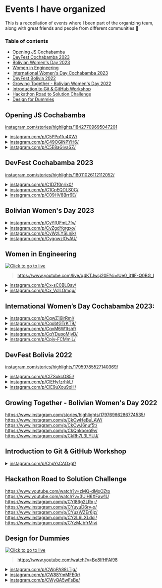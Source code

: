 # Events I have organized

This is a recopilation of events where I been part of the organizing team, along with great friends and people from different communities 🌟

### Table of contents

- [Opening JS Cochabamba](#opening-js-cochabamba)
- [DevFest Cochabamba 2023](#devfest-cochabamba-2023)
- [Bolivian Women's Day 2023](#bolivian-womens-day-2023)
- [Women in Engineering](#women-in-engineering)
- [International Women's Day Cochabamba 2023](#international-womens-day-cochabamba-2023)
- [DevFest Bolivia 2022](#devfest-bolivia-2022)
- [Growing Together - Bolivian Women's Day 2022](#growing-together---bolivian-womens-day-2022)
- [Introduction to Git & GitHub Workshop](#introduction-to-git--github-workshop)
- [Hackathon Road to Solution Challenge](#hackathon-road-to-solution-challenge)
- [Design for Dummies](#design-for-dummies)

## Opening JS Cochabamba

[instagram.com/stories/highlights/18427709695047201](https://www.instagram.com/stories/highlights/18427709695047201/)

<details>
<summary>
<a href="https://www.instagram.com/p/C5PPp1fu4XW/">instagram.com/p/C5PPp1fu4XW/</a>
</summary>

<img height="240" src="./jscbba-firstmeetup/433139728_122132292662206725_6910293684104177733_n.jpg"/>
<img height="240" src="./jscbba-firstmeetup/433190736_122132293682206725_3832942517778400627_n.jpg"/>
<img height="240" src="./jscbba-firstmeetup/434314474_122132294300206725_6009879561191895884_n.jpg"/>
<img height="240" src="./jscbba-firstmeetup/434321235_122132292770206725_8882467191677954999_n.jpg"/>
<img height="240" src="./jscbba-firstmeetup/434336304_122132294120206725_2268376550855053796_n.jpg"/>
<img height="240" src="./jscbba-firstmeetup/434574486_122132293592206725_5788116008743534253_n.jpg"/>
<img height="240" src="./jscbba-firstmeetup/434853571_122132295410206725_680342022118935784_n.jpg"/>
<img height="240" src="./jscbba-firstmeetup/434885851_122132295722206725_4176098584197773766_n.jpg"/>
<img height="240" src="./jscbba-firstmeetup/434565646_122132292284206725_2001190478792683148_n.jpg"/>
<img height="240" src="./jscbba-firstmeetup/434577629_122132292278206725_5631108663969296436_n.jpg"/>

</details>

<details>
<summary>
<a href="https://www.instagram.com/p/C49OGlNPYH6/">instagram.com/p/C49OGlNPYH6/</a>
</summary>

<img height="240" src="./jscbba-firstmeetup/433190736_122132293682206725_3832942517778400628_n.jpg"/>

</details>

<details>
<summary>
<a href="https://www.instagram.com/p/C5E8aGivaSZ/">instagram.com/p/C5E8aGivaSZ/</a>
</summary>

<img height="240" src="./jscbba-firstmeetup/433105051_122130889724206725_1096734515189107766_n.jpg"/>

</details>

## DevFest Cochabamba 2023

[instagram.com/stories/highlights/18011026112112052/](https://www.instagram.com/stories/highlights/18011026112112052/)

<details>
<summary>
<a href="https://www.instagram.com/p/C1DZf0nrix0/">instagram.com/p/C1DZf0nrix0/</a>
</summary>

<img height="240" src="./gdgcbba-devfest2023/1_411922221_203025342875083_7617849825267819161_n.jpg"/>
<img height="240" src="./gdgcbba-devfest2023/1_411980857_924852702341287_869723336942403669_n.jpg"/>
<img height="240" src="./gdgcbba-devfest2023/1_412010827_651012950318804_7330752161927944622_n.jpg"/>
<img height="240" src="./gdgcbba-devfest2023/1_412333057_1154605342171738_7717918113903208686_n.jpg"/>
<img height="240" src="./gdgcbba-devfest2023/1_412420819_671815718394972_7059281085612463296_n.jpg"/>
<img height="240" src="./gdgcbba-devfest2023/1_412489403_1770904563323629_4060282802422214782_n.jpg"/>
<img height="240" src="./gdgcbba-devfest2023/1_412521268_682908327165042_4583151648194810895_n.jpg"/>
</details>

<details>
<summary>
<a href="https://www.instagram.com/p/C1CpEQDLS0C/">instagram.com/p/C1CpEQDLS0C/</a>
</summary>

<img height="240" src="./gdgcbba-devfest2023/2_412541429_7026169457452338_8791042247078071302_n.jpg"/>
<img height="240" src="./gdgcbba-devfest2023/2_411877873_1538702493610985_994781703355986307_n.jpg"/>
<img height="240" src="./gdgcbba-devfest2023/2_411934236_1503257463801114_1593868788806161100_n.jpg"/>
<img height="240" src="./gdgcbba-devfest2023/2_412059951_660581129319467_5314468277647550824_n.jpg"/>
<img height="240" src="./gdgcbba-devfest2023/2_412079163_1552095525645063_4387677904314864621_n.jpg"/>
<img height="240" src="./gdgcbba-devfest2023/2_412392302_1644932056032474_8912413388672736851_n.jpg"/>
<img height="240" src="./gdgcbba-devfest2023/2_412415111_350655630900771_401522263877923940_n.jpg"/>
<img height="240" src="./gdgcbba-devfest2023/2_412481877_330354339948632_5975753818640927760_n.jpg"/>
<img height="240" src="./gdgcbba-devfest2023/2_412514006_1027770775006136_2707209194612332473_n.jpg"/>
<img height="240" src="./gdgcbba-devfest2023/2_412524721_707668248095107_5619023235680219856_n.jpg"/>
</details>

<details>
<summary>
<a href="https://www.instagram.com/p/C09HV8Brr6E/">instagram.com/p/C09HV8Brr6E/</a>
</summary>

<img height="240" src="./gdgcbba-devfest2023/3_411141658_1104050703845945_4415026341590295794_n.jpg"/>
<img height="240" src="./gdgcbba-devfest2023/3_411150960_1101823147656276_659824607938422775_n.jpg"/>
<img height="240" src="./gdgcbba-devfest2023/3_411208275_1103937647292948_1550713002849257238_n.jpg"/>
<img height="240" src="./gdgcbba-devfest2023/3_411243186_717772303361784_6298286653748217430_n.jpg"/>
<img height="240" src="./gdgcbba-devfest2023/3_411340701_1116936592992389_2960923548408678331_n.jpg"/>
<img height="240" src="./gdgcbba-devfest2023/3_411436039_933735254848331_9014285521010171623_n.jpg"/>
<img height="240" src="./gdgcbba-devfest2023/3_411455089_1271249310483147_6000278674622256618_n.jpg"/>
<img height="240" src="./gdgcbba-devfest2023/3_411871537_880286796984514_4669708015458903529_n.jpg"/>
<img height="240" src="./gdgcbba-devfest2023/3_411938329_894556922010112_2567873078204270060_n.jpg"/>
<img height="240" src="./gdgcbba-devfest2023/3_412038382_2083010748703114_6281438450347356968_n.jpg"/>
</details>

## Bolivian Women's Day 2023

<details>
<summary>
<a href="https://www.instagram.com/p/CyYfUFmL7fv/">instagram.com/p/CyYfUFmL7fv/</a>
</summary>

<img height="240" src="./gdgcbba-diamujerboliviana2023/1_390963725_640041907996853_4899915371752083805_n.jpg"/>
<img height="240" src="./gdgcbba-diamujerboliviana2023/1_391077864_335323185650314_4472701454929405224_n.jpg"/>
<img height="240" src="./gdgcbba-diamujerboliviana2023/1_391208715_733842842121548_8246166124986535364_n.jpg"/>
<img height="240" src="./gdgcbba-diamujerboliviana2023/1_391237517_701260331883563_1008922465723396960_n.jpg"/>
<img height="240" src="./gdgcbba-diamujerboliviana2023/1_391288595_150249458168749_6378223865266832335_n.jpg"/>
<img height="240" src="./gdgcbba-diamujerboliviana2023/1_391304767_313323164727316_2627981219562735725_n.jpg"/>
<img height="240" src="./gdgcbba-diamujerboliviana2023/1_391307727_1359725408307383_1305258245885241296_n.jpg"/>
<img height="240" src="./gdgcbba-diamujerboliviana2023/1_391447042_629085032750219_4435450619350009108_n.jpg"/>
<img height="240" src="./gdgcbba-diamujerboliviana2023/1_391496086_662614669302166_2807428569877994755_n.jpg"/>
<img height="240" src="./gdgcbba-diamujerboliviana2023/1_392731521_283333324600328_464984117414053528_n.jpg"/>

</details>

<details>
<summary>
<a href="https://www.instagram.com/p/CyZgdYgrgxo/">instagram.com/p/CyZgdYgrgxo/</a>
</summary>

<img height="240" src="./gdgcbba-diamujerboliviana2023/2_357636932_346943844385275_7943546088312805726_n.jpg"/>
<img height="240" src="./gdgcbba-diamujerboliviana2023/2_391059046_5456570414467486_7061208041924546992_n.jpg"/>
<img height="240" src="./gdgcbba-diamujerboliviana2023/2_391234586_1379618672935368_6225138810842093569_n.jpg"/>
<img height="240" src="./gdgcbba-diamujerboliviana2023/2_391354297_658700156385197_6016741385577761259_n.jpg"/>
<img height="240" src="./gdgcbba-diamujerboliviana2023/2_391412929_181232188359738_1813386136476549544_n.jpg"/>
<img height="240" src="./gdgcbba-diamujerboliviana2023/2_391416815_308944088533604_4538924223930232361_n.jpg"/>
<img height="240" src="./gdgcbba-diamujerboliviana2023/2_391438268_873726920988419_7256955462173516962_n.jpg"/>
<img height="240" src="./gdgcbba-diamujerboliviana2023/2_391470695_1377411516546539_8411769042870622545_n.jpg"/>
<img height="240" src="./gdgcbba-diamujerboliviana2023/2_391517221_854681872861523_8150124023746182455_n.jpg"/>
<img height="240" src="./gdgcbba-diamujerboliviana2023/2_392755384_890999962691104_5540061344817945425_n.jpg"/>

</details>

<details>
<summary>
<a href="https://www.instagram.com/p/CyWzLYSLnjk/">instagram.com/p/CyWzLYSLnjk/</a>
</summary>

<img height="240" src="./gdgcbba-diamujerboliviana2023/3_387800447_801174941760163_1420712359493533591_n.jpg"/>

</details>

<details>
<summary>
<a href="https://www.instagram.com/p/CygqwzlOvAU/">instagram.com/p/CygqwzlOvAU/</a>
</summary>

<img height="240" src="./gdgcbba-diamujerboliviana2023/4_392842868_3420751578186120_1691617881414670165_n.jpg"/>
<img height="240" src="./gdgcbba-diamujerboliviana2023/4_392735369_1528997424600088_3942418042279022964_n.jpg"/>
<img height="240" src="./gdgcbba-diamujerboliviana2023/4_392734270_1033108398003059_3507399612303485259_n.jpg"/>

</details>

## Women in Engineering

[![Click to go to live](https://i.ytimg.com/vi/q4KTJwcj20E/hqdefault.jpg?sqp=-oaymwEcCNACELwBSFXyq4qpAw4IARUAAIhCGAFwAcABBg==&rs=AOn4CLCkSk8p7z1C2HeRCNp8Sqyv3FF3uA)](https://www.youtube.com/live/q4KTJwcj20E?si=lUe0_31IF-Q0BG_I)

> https://www.youtube.com/live/q4KTJwcj20E?si=lUe0_31IF-Q0BG_I

<details>
<summary>
<a href="https://www.instagram.com/p/Cx-sC0BLQav/">instagram.com/p/Cx-sC0BLQav/</a>
</summary>

<img height="240" src="./gdgcbba-womeninengineering/1_386368196_1077971083577452_24610966475144832_n.jpg"/>

</details>

<details>
<summary>
<a href="https://www.instagram.com/p/Cx_VcILOmqu/">instagram.com/p/Cx_VcILOmqu/</a>
</summary>

<img height="240" src="./gdgcbba-womeninengineering/2_386364808_1720548318455555_587663849590764322_n.jpg"/>

</details>

## International Women’s Day Cochabamba 2023:

<details>
<summary>
<a href="https://www.instagram.com/p/CqwZ16lrRml/">instagram.com/p/CqwZ16lrRml/</a>
</summary>

<img height="240" src="./gdscunivalle-iwd2023/1_340163846_703874321425711_6097804215743486587_n.jpg"/>
<img height="240" src="./gdscunivalle-iwd2023/1_339806249_159951120004971_8562445949765074101_n.jpg"/>
<img height="240" src="./gdscunivalle-iwd2023/1_339821046_1405333196935489_5128041632795244573_n.jpg"/>
<img height="240" src="./gdscunivalle-iwd2023/1_339855275_235128805669752_795537370074096711_n.jpg"/>
<img height="240" src="./gdscunivalle-iwd2023/1_339876149_2192265870957433_1336262693115265836_n.jpg"/>
<img height="240" src="./gdscunivalle-iwd2023/1_339986384_190671747070572_8184959627316304351_n.jpg"/>
<img height="240" src="./gdscunivalle-iwd2023/1_339992584_1033120410995822_8517712586990877124_n.jpg"/>
<img height="240" src="./gdscunivalle-iwd2023/1_339996070_1680522439071582_6683653162488050448_n.jpg"/>
<img height="240" src="./gdscunivalle-iwd2023/1_340007506_6080426642046448_5625130750478192385_n.jpg"/>
<img height="240" src="./gdscunivalle-iwd2023/1_340492302_167923012810996_4294767179258575396_n.jpg"/>
</details>

<details>
<summary>
<a href="https://www.instagram.com/p/CqobtGTrKT9/">instagram.com/p/CqobtGTrKT9/</a>
</summary>

<img height="240" src="./gdscunivalle-iwd2023/2_339342413_135193809476013_5504665323660618347_n.jpg"/>
</details>

<details>
<summary>
<a href="https://www.instagram.com/p/CqvM6W1tshf/">instagram.com/p/CqvM6W1tshf/</a>
</summary>

<img height="240" src="./gdscunivalle-iwd2023/3_339987477_181572464725916_4596397102197186627_n.jpg"/>
<img height="240" src="./gdscunivalle-iwd2023/3_340165700_154797534190641_6330747366897799737_n.jpg"/>
</details>

<details>
<summary>
<a href="https://www.instagram.com/p/CqYDupoMjvD/">instagram.com/p/CqYDupoMjvD/</a>
</summary>

<img height="240" src="./gdscunivalle-iwd2023/4_338010636_2287284214777129_5224961259075460545_n.jpg"/>
<img height="240" src="./gdscunivalle-iwd2023/4_338167793_1291653671422418_7574812265016809735_n.jpg"/>
<img height="240" src="./gdscunivalle-iwd2023/4_338496065_1573578856486770_7748940874415846950_n.jpg"/>
<img height="240" src="./gdscunivalle-iwd2023/4_338520507_1275116473075821_1465316015486417846_n.jpg"/>
</details>

<details>
<summary>
<a href="https://www.instagram.com/p/Cpiy-FCMmiL/">instagram.com/p/Cpiy-FCMmiL/</a>
</summary>

<img height="240" src="./gdscunivalle-iwd2023/5_335135773_926808775172478_778239604545351307_n.jpg"/>
</details>

## DevFest Bolivia 2022

[instagram.com/stories/highlights/17959785527140369/](https://www.instagram.com/stories/highlights/17959785527140369/)

<details>
<summary>
<a href="https://www.instagram.com/p/ClZSukcO85i/">instagram.com/p/ClZSukcO85i/</a>
</summary>

<img height="240" src="./gdscunivalle-devfest2022/1_316540145_822080079100838_5043042142382252201_n.jpg"/>
<img height="240" src="./gdscunivalle-devfest2022/1_316688506_1197735577488032_7437212015435275439_n.jpg"/>
<img height="240" src="./gdscunivalle-devfest2022/1_316714109_198145266073927_3281136197090899162_n.jpg"/>
<img height="240" src="./gdscunivalle-devfest2022/1_316719647_1468685126972204_1556040469201943398_n.jpg"/>
<img height="240" src="./gdscunivalle-devfest2022/1_316761278_1090071441654669_7243938123055208059_n.jpg"/>
<img height="240" src="./gdscunivalle-devfest2022/1_316764360_1091230231430307_5055470016846468366_n.jpg"/>
<img height="240" src="./gdscunivalle-devfest2022/1_316854274_988351495436989_5452949213756456645_n.jpg"/>
<img height="240" src="./gdscunivalle-devfest2022/1_316877878_1196051714314335_8612718144767087023_n.jpg"/>
<img height="240" src="./gdscunivalle-devfest2022/1_316993563_1230538120864919_5438573407110441223_n.jpg"/>

</details>

<details>
<summary>
<a href="https://www.instagram.com/p/ClEHyfzrhkL/">instagram.com/p/ClEHyfzrhkL/</a>
</summary>

<img height="240" src="./gdscunivalle-devfest2022/2_315656927_119486287620170_8622684469738056133_n.jpg"/>
<img height="240" src="./gdscunivalle-devfest2022/2_315926380_5601290023323317_2493458717350225242_n.jpg"/>

</details>

<details>
<summary>
<a href="https://www.instagram.com/p/ClE9uXou9oH/">instagram.com/p/ClE9uXou9oH/</a>
</summary>

<img height="240" src="./gdscunivalle-devfest2022/3_315922827_1137254600267161_7748743150057104842_n.jpg"/>
<img height="240" src="./gdscunivalle-devfest2022/3_315765936_1178991619362812_157121438210269141_n.jpg"/>

</details>

## Growing Together - Bolivian Women's Day 2022

https://www.instagram.com/stories/highlights/17976966286774535/
https://www.instagram.com/p/CkOwHeBuLAW/
https://www.instagram.com/p/CkOwJ6nuf5t/
https://www.instagram.com/p/CkQnkborq9v/
https://www.instagram.com/p/CkRh7L3LYUJ/

## Introduction to Git & GitHub Workshop

<details>
<summary>
<a href="https://www.instagram.com/p/ChpYsCAOxgf/">instagram.com/p/ChpYsCAOxgf/</a>
</summary>

<img height="240" src="./gdscunivalle-gitworkshop/300708443_480919447252544_7880609078189125050_n.jpg"/>
</details>

## Hackathon Road to Solution Challenge

https://www.youtube.com/watch?v=zMQ-dMxOZto
https://www.youtube.com/watch?v=3UiH6XFaw1U
https://www.instagram.com/p/CYl86g2LRq-/
https://www.instagram.com/p/CYuyuD6ry-x/
https://www.instagram.com/p/CYuzWZEr6jz/
https://www.instagram.com/p/CYzL6LXLdcj/
https://www.instagram.com/p/CYzMJbfrMiv/

## Design for Dummies

[![Click to go to live](https://i.ytimg.com/vi/Bo8IfHFAl98/hqdefault.jpg?sqp=-oaymwEcCNACELwBSFXyq4qpAw4IARUAAIhCGAFwAcABBg==&rs=AOn4CLAt0Mccqrzdm6dQz_Vx02tlE7akNg)](http://www.youtube.com/watch?v=Bo8IfHFAl98)

> https://www.youtube.com/watch?v=Bo8IfHFAl98

<details>
<summary>
<a href="https://www.instagram.com/p/CWqPA88LTjq/">instagram.com/p/CWqPA88LTjq/</a>
</summary>

<img height="240" src="./gdscunivalle-designfordummies/1_260025076_581826299788666_6297629936143490628_n.jpg"/>

</details>

<details>
<summary>
<a href="https://www.instagram.com/p/CW88YmMFE0r/">instagram.com/p/CW88YmMFE0r/</a>
</summary>

<img height="240" src="./gdscunivalle-designfordummies/2_262202624_910553769835020_2917045773752074579_n.jpg"/>

</details>

<details>
<summary>
<a href="https://www.instagram.com/p/CWyQA5wFsBe/">instagram.com/p/CWyQA5wFsBe/</a>
</summary>

<img height="240" src="./gdscunivalle-designfordummies/3_261521200_293099132743759_8995821503995936377_n.jpg"/>

</details>
